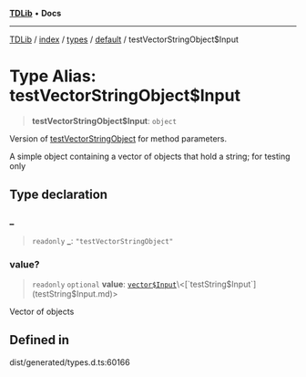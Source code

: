 [**TDLib**](../../../../../../README.md) • **Docs**

***

[TDLib](../../../../../../modules.md) / [index](../../../../../README.md) / [types](../../../README.md) / [default](../README.md) / testVectorStringObject$Input

# Type Alias: testVectorStringObject$Input

> **testVectorStringObject$Input**: `object`

Version of [testVectorStringObject](testVectorStringObject.md) for method parameters.

A simple object containing a vector of objects that hold a string; for testing only

## Type declaration

### \_

> `readonly` **\_**: `"testVectorStringObject"`

### value?

> `readonly` `optional` **value**: [`vector$Input`](vector$Input.md)\<[`testString$Input`](testString$Input.md)\>

Vector of objects

## Defined in

dist/generated/types.d.ts:60166
